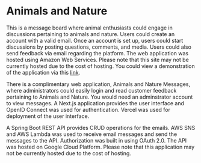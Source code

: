 # Animals and Nature

This is a message board where animal enthusiasts could engage in discussions pertaining to animals and nature.  Users could create an account with a valid email.  Once an account is set up, users could start discussions by posting questions, comments, and media. Users could also send feedback via email regarding the platform.  The web application was hosted using Amazon Web Services.  Please note that this site may not be currently hosted due to the cost of hosting.  You could view a demonstration of the application via this [link](https://project-videos-vs.s3.amazonaws.com/animals-and-nature/animals-and-nature-demo.mp4).

There is a complimentary web application, Animals and Nature Messages, where administrators could easily login and read customer feedback pertaining to Animals and Nature.  You would need an adminstrator account to view messages.  A Next.js application provides the user interface and OpenID Connect was used for authentication.  Vercel was used for deployment of the user interface.

A Spring Boot REST API provides CRUD operations for the emails.  AWS SNS and AWS Lambda was used to receive email messages and send the messages to the API.  Authorization was built in using OAuth 2.0.  The API was hosted on Google Cloud Platform.  Please note that this application may not be currently hosted due to the cost of hosting.
